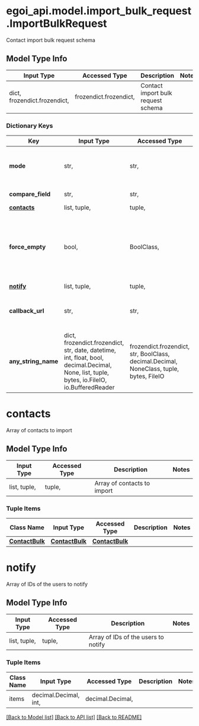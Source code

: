 # egoi_api.model.import_bulk_request.ImportBulkRequest

Contact import bulk request schema

## Model Type Info
Input Type | Accessed Type | Description | Notes
------------ | ------------- | ------------- | -------------
dict, frozendict.frozendict,  | frozendict.frozendict,  | Contact import bulk request schema | 

### Dictionary Keys
Key | Input Type | Accessed Type | Description | Notes
------------ | ------------- | ------------- | ------------- | -------------
**mode** | str,  | str,  | Add new contacts only (&#x27;add&#x27;) or add and replace existing ones (&#x27;update&#x27;) | must be one of ["add", "update", ] 
**compare_field** | str,  | str,  | Field ID which will be mapped for comparison to prevent duplicates) | 
**[contacts](#contacts)** | list, tuple,  | tuple,  | Array of contacts to import | 
**force_empty** | bool,  | BoolClass,  | If &#x27;true&#x27; accepts empty values and erases those fields | [optional] if omitted the server will use the default value of False
**[notify](#notify)** | list, tuple,  | tuple,  | Array of IDs of the users to notify | [optional] 
**callback_url** | str,  | str,  | Url to receive the report &lt;a href&#x3D;&#x27;/usecases/callbacks/#import-collection-of-contacts&#x27; target&#x3D;&#x27;_blank&#x27;&gt;[Go to callback documentation]&lt;/a&gt; | [optional] 
**any_string_name** | dict, frozendict.frozendict, str, date, datetime, int, float, bool, decimal.Decimal, None, list, tuple, bytes, io.FileIO, io.BufferedReader | frozendict.frozendict, str, BoolClass, decimal.Decimal, NoneClass, tuple, bytes, FileIO | any string name can be used but the value must be the correct type | [optional]

# contacts

Array of contacts to import

## Model Type Info
Input Type | Accessed Type | Description | Notes
------------ | ------------- | ------------- | -------------
list, tuple,  | tuple,  | Array of contacts to import | 

### Tuple Items
Class Name | Input Type | Accessed Type | Description | Notes
------------- | ------------- | ------------- | ------------- | -------------
[**ContactBulk**](ContactBulk.md) | [**ContactBulk**](ContactBulk.md) | [**ContactBulk**](ContactBulk.md) |  | 

# notify

Array of IDs of the users to notify

## Model Type Info
Input Type | Accessed Type | Description | Notes
------------ | ------------- | ------------- | -------------
list, tuple,  | tuple,  | Array of IDs of the users to notify | 

### Tuple Items
Class Name | Input Type | Accessed Type | Description | Notes
------------- | ------------- | ------------- | ------------- | -------------
items | decimal.Decimal, int,  | decimal.Decimal,  |  | 

[[Back to Model list]](../../README.md#documentation-for-models) [[Back to API list]](../../README.md#documentation-for-api-endpoints) [[Back to README]](../../README.md)


